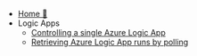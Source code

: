 <!-- markdownlint-disable -->

* [Home :house_with_garden:](/)
* Logic Apps
  * [Controlling a single Azure Logic App](/logicapps/control-single-logicapp.md)
  * [Retrieving Azure Logic App runs by polling](/logicapps/polling-logicapp-runs.md)
